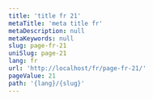 ```yaml
---
title: 'title fr 21'
metaTitle: 'meta title fr'
metaDescription: null
metaKeywords: null
slug: page-fr-21
uniSlug: page-21
lang: fr
url: 'http://localhost/fr/page-fr-21/'
pageValue: 21
path: '{lang}/{slug}'
---
```

